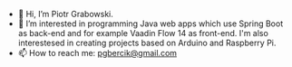 - 👋 Hi, I’m Piotr Grabowski.
- 👀 I’m interested in programming Java web apps which use Spring Boot as  back-end and for example Vaadin Flow 14 as front-end. I'm also interestesed in creating projects based on Arduino and Raspberry Pi.
- 📫 How to reach me: pgbercik@gmail.com

<!---
pgbercik/pgbercik is a ✨ special ✨ repository because its `README.md` (this file) appears on your GitHub profile.
You can click the Preview link to take a look at your changes.
--->
